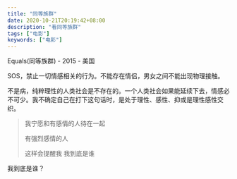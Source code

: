```yaml
---
title: "同等族群"
date: 2020-10-21T20:19:42+08:00
description: "看同等族群"
tags: ["电影"]
keywords: ["电影"]
---
```


Equals(同等族群) - 2015 - 美国

SOS，禁止一切情感相关的行为。不能存在情侣，男女之间不能出现物理接触。

不是病，纯粹理性的人类社会是不存在的。一个人类社会如果能延续下去，情感必不可少。我不确定自己在打下这句话时，是处于理性、感性、抑或是理性感性交织。

> 我宁愿和有感情的人待在一起
>
> 有强烈感情的人
>
> 这样会提醒我 我到底是谁

我到底是谁？
